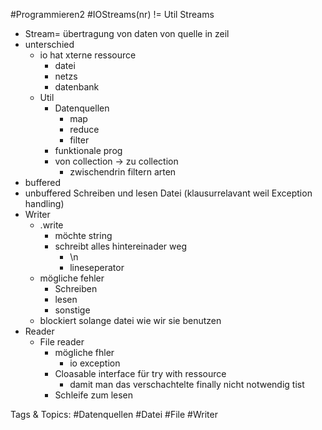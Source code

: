  #Programmieren2 #IOStreams(nr)
 != Util Streams
  - Stream= übertragung von daten von quelle in zeil
  - unterschied
    - io hat xterne ressource
      - datei
      - netzs
      - datenbank
    - Util
      - Datenquellen
        - map
        - reduce
        - filter
      - funktionale prog
      - von collection -> zu collection
        - zwischendrin filtern
 arten
  - buffered 
  - unbuffered
 Schreiben und lesen Datei
  (klausurrelavant weil Exception handling)
  - Writer
    - .write
      - möchte string
      - schreibt alles hintereinader weg
        - \n
        - lineseperator
    - mögliche fehler
      - Schreiben
      - lesen
      - sonstige
    - blockiert solange datei wie wir sie benutzen
  - Reader
    - File reader
      - mögliche fhler
        - io exception
      - Cloasable interface für try with ressource
        - damit man das verschachtelte finally nicht notwendig tist
      - Schleife zum lesen

   Tags & Topics:
   #Datenquellen
   #Datei
   #File
   #Writer